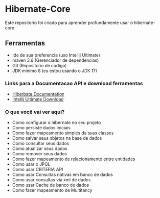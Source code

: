 # Hibernate-Core
 Este repositorio foi criado para aprender profundamente usar o hibernate-core
 
## Ferramentas
 - Ide de sua preferencia (uso Intellij Ultimate)  
 - maven 3.6 (Gerenciador de dependencias)
 - Git (Repositorio de codigo)
 - JDK minimo 8 (eu estou usando o JDK 17)
### Links para a Documentacao API e download ferramentas
- [Hiberbate Documentation](https://docs.jboss.org/hibernate/orm/6.1/quickstart/html_single)
- [Intellij Ultimate Download](https://www.jetbrains.com/idea)

### O que você vai ver aqui?
 - Como configurar o hibernate no seu projeto
 - Como persiste dados iniciais
 - Como fazer mapeamento simples da suas classes
 - Como salvar seus objetos na base de dados
 - Como consultar seus dados
 - Como atualizar seus dados
 - Como remover seus dados
 - Como fazer mapeamento de relacionamento entre entidades
 - Como usar o JPQL
 - Como usar CRITERIA API
 - Como usar Consultas nativas em banco de dados
 - Como usar consultas via xml de dados
 - Como usar Cache de banco de dados
 - Como fazer mapeamento de Multitancy